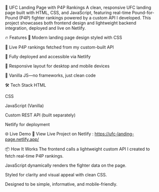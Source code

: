 🥋 UFC Landing Page with P4P Rankings
A clean, responsive UFC landing page built with HTML, CSS, and JavaScript, featuring real-time Pound-for-Pound (P4P) fighter rankings powered by a custom API I developed. This project showcases both frontend design and lightweight backend integration, deployed and live on Netlify.

🔥 Features
🎯 Modern landing page design styled with CSS

💪 Live P4P rankings fetched from my custom-built API

🚀 Fully deployed and accessible via Netlify

📱 Responsive layout for desktop and mobile devices

🧠 Vanilla JS—no frameworks, just clean code

🛠️ Tech Stack
HTML

CSS

JavaScript (Vanilla)

Custom REST API (built separately)

Netlify for deployment

🌐 Live Demo
🔗 View Live Project on Netlify : https://ufc-landing-page.netlify.app/

📦 How It Works
The frontend calls a lightweight custom API I created to fetch real-time P4P rankings.

JavaScript dynamically renders the fighter data on the page.

Styled for clarity and visual appeal with clean CSS.

Designed to be simple, informative, and mobile-friendly.
